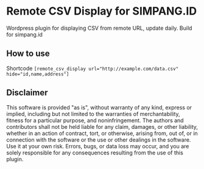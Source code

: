 # Remote CSV Display for SIMPANG.ID
Wordpress plugin for displaying CSV from remote URL, update daily. Build for simpang.id

## How to use
Shortcode ```[remote_csv_display url="http://example.com/data.csv" hide="id,name,address"]```

## Disclaimer
This software is provided "as is", without warranty of any kind, express or implied, including but not limited to the warranties of merchantability, fitness for a particular purpose, and noninfringement. The authors and contributors shall not be held liable for any claim, damages, or other liability, whether in an action of contract, tort, or otherwise, arising from, out of, or in connection with the software or the use or other dealings in the software.
Use it at your own risk. Errors, bugs, or data loss may occur, and you are solely responsible for any consequences resulting from the use of this plugin.
